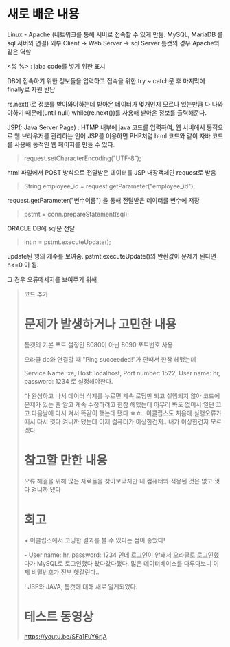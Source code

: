 # 새로 배운 내용
Linux - Apache (네트워크를 통해 서버로 접속할 수 있게 만듦. MySQL, MariaDB 를 sql 서버와 연결)
외부 Client -> Web Server -> sql Server
톰캣의 경우 Apache와 같은 역할



<% %> : jaba code를 넣기 위한 표시



DB에 접속하기 위한 정보들을 입력하고 접속을 위한 try ~ catch문 후 마지막에 finally로 자원 반납



rs.next()로 정보를 받아와야하는데 받아온 데이터가 몇개인지 모르나 있는만큼 다 나와야하기 때문에(until null) while(re.next())를 사용해 받아온 정보를 출력해준다.



JSP(: Java Server Page)
: HTMP 내부에 java 코드를 입력하여, 웹 서버에서 동적으로 웹 브라우저를 관리하는 언어
JSP를 이용하면 PHP처럼 html 코드와 같이 자바 코드를 사용해 동적인 웹 페이지를 만들 수 있다.


> request.setCharacterEncoding("UTF-8");

html 파일에서 POST 방식으로 전달받은 데이터를 JSP 내장객체인 request로 받음



> String employee_id = request.getParameter("employee_id");

request.getParameter("변수이름") 을 통해 전달받은 데이터를 변수에 저장



> pstmt = conn.prepareStatement(sql);	

ORACLE DB에 sql문 전달



> int n = pstmt.executeUpdate();

update된 행의 개수를 보여줌. pstmt.executeUpdate()의 반환값이 문제가 된다면 n<=0 이 됨.

그 경우 오류메세지를 보여주기 위해 
> <script type="text/javascript">
	if(<%=n%> > 0){
		alert("정상적으로 삭제되었습니다.");
		location.href="../index.html";
	}else{
		alert("입력이 실패했습니다.");	
		history.go(-1);
	}
</script>

코드 추가


# 문제가 발생하거나 고민한 내용
톰캣의 기본 포트 설정인 8080이 아닌 8090 포트번호 사용

오라클 db와 연결할 때 "Ping succeeded!"가 안떠서 한참 헤맸는데 

Service Name: xe, Host: localhost, Port number: 1522, User name: hr, password: 1234 로 설정해야한다.


다 완성하고 나서 데이터 삭제를 누르면 계속 로딩만 되고 실행되지 않아 코드에 문제가 있는 줄 알고 계속 수정하려고 한참 헤맸는데 아무리 봐도 없어서 일단 끄고 다음날에 다시 켜서 똑같이 했는데 됐다 ㅎㅎ..
이클립스도 처음에 실행오류가 떠서 다시 껏다 켜니까 됐는데 이제 컴퓨터가 이상한건지.. 내가 이상한건지 모르겠다.

# 참고할 만한 내용
오류 해결을 위해 많은 자료들을 찾아보았지만 내 컴퓨터와 적용된 것은 없고 껏다 켜니까 됐다


# 회고
\+ 이클립스에서 코딩한 결과를 볼 수 있다는 점이 좋았다!

\- User name: hr, password: 1234 인데 로그인이 안돼서 오라클로 로그인했다가 MySQL로 로그인했다 왔다갔다했다. 많은 데이터베이스를 다루다보니 이제 비밀번호가 전부 헷갈린다..

\! JSP와 JAVA, 톰캣에 대해 새로 알게되었다.

# 테스트 동영상
https://youtu.be/SFa1FuY6rjA
